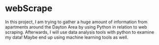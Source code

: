 # webScrape
In this project, I am trying to gather a huge amount of information from apartments around the Dayton Area by using Python in relation to web scraping.
Afterwards, I will use data analysis tools with python to examine my data!
Maybe end up using machine learning tools as well.
